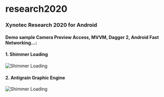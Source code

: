 # research2020
### Xynotec Research 2020 for Android
#### Demo sample Camera Preview Access, MVVM, Dagger 2, Android Fast Networking...:
####
#### 1. Shimmer Loading
![Shimmer Loading](https://user-images.githubusercontent.com/17633931/78329852-88620e00-7537-11ea-83b4-4b1e202e4167.gif)

#### 2. Antigrain Graphic Engine
![Shimmer Loading](https://user-images.githubusercontent.com/17633931/78518760-3ce97300-7776-11ea-87ad-faf13bb2876a.png)

